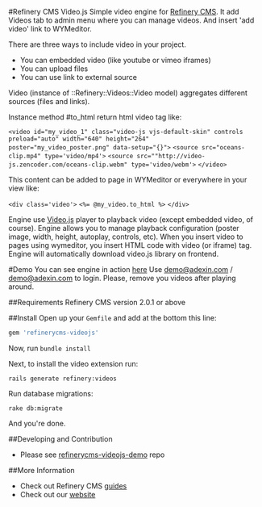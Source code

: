#Refinery CMS Video.js
Simple video engine for [Refinery CMS](http://refinerycms.com).
It add Videos tab to admin menu where you can manage videos.
And insert 'add video' link to WYMeditor.

There are three ways to include video in your project.
- You can embedded video (like youtube or vimeo iframes)
- You can upload files
- You can use link to external source

Video (instance of ::Refinery::Videos::Video model) aggregates different sources (files and links).

Instance method #to_html return html video tag like:

`<video id="my_video_1" class="video-js vjs-default-skin" controls
  preload="auto" width="640" height="264"`  
  `poster="my_video_poster.png"
  data-setup="{}">`
  `<source src="oceans-clip.mp4" type='video/mp4'>`
  `<source src=""http://video-js.zencoder.com/oceans-clip.webm" type='video/webm'>`
`</video>`

This content can be added to page in WYMeditor or everywhere in your view like:

`<div class='video'>`
`<%= @my_video.to_html %>`
`</div>`

Engine use [Video.js](http:videojs.com) player to playback video (except embedded video, of course).
Engine allows you to manage playback configuration (poster image, width, height, autoplay, controls, etc).
When you insert video to pages using wymeditor, you insert HTML code with video (or iframe) tag.
Engine will automatically download video.js library on frontend.

#Demo
You can see engine in action [here](http://refinerycms-videojs-demo.herokuapp.com/refinery/videos)
Use demo@adexin.com / demo@adexin.com to login.
Please, remove you videos after playing around.

##Requirements
Refinery CMS version 2.0.1 or above

##Install
Open up your ``Gemfile`` and add at the bottom this line:

```ruby
gem 'refinerycms-videojs'
```

Now, run ``bundle install``

Next, to install the video extension run:

    rails generate refinery:videos

Run database migrations:

    rake db:migrate

And you're done.

##Developing and Contribution
- Please see [refinerycms-videojs-demo](https://github.com/antonmi/refinerycms-videojs-demo) repo

##More Information
- Check out Refinery CMS [guides](http://refinerycms.com/guides)
- Check out our [website](http://adexin.com)

